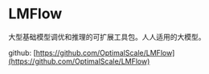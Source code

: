 # LMFlow

大型基础模型调优和推理的可扩展工具包。人人适用的大模型。

github: [https://github.com/OptimalScale/LMFlow](https://github.com/OptimalScale/LMFlow)